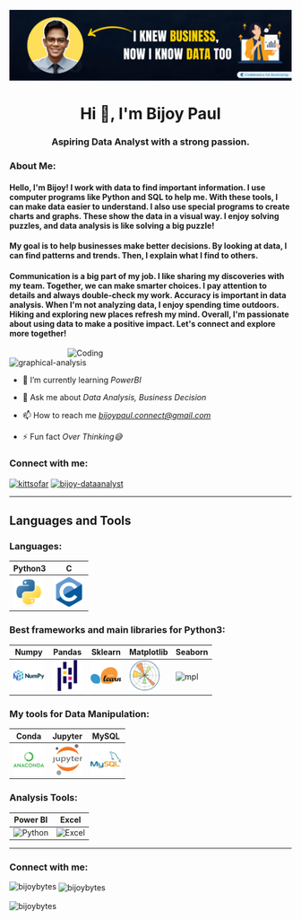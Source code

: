 ![ logo ](https://github.com/BijoyBytes/BijoyBytes/blob/main/Untitled%20design%20(3).png)
<h1 align="center">Hi 👋, I'm Bijoy Paul</h1>
<h3 align="center">Aspiring Data Analyst with a strong passion.</h3>

### About Me: 

#### Hello, I'm Bijoy! I work with data to find important information. I use computer programs like Python and SQL to help me. With these tools, I can make data easier to understand. I also use special programs to create charts and graphs. These show the data in a visual way. I enjoy solving puzzles, and data analysis is like solving a big puzzle!

#### My goal is to help businesses make better decisions. By looking at data, I can find patterns and trends. Then, I explain what I find to others.

#### Communication is a big part of my job. I like sharing my discoveries with my team. Together, we can make smarter choices. I pay attention to details and always double-check my work. Accuracy is important in data analysis. When I'm not analyzing data, I enjoy spending time outdoors. Hiking and exploring new places refresh my mind. Overall, I'm passionate about using data to make a positive impact. Let's connect and explore more together!


<img align="right" alt="Coding" width="400" src="https://static.wixstatic.com/media/2be1ce_864567900845418ebfd61e297637464d~mv2.gif">



<p align="left"> <img src="https://komarev.com/ghpvc/?username=graphical-analysis&label=Profile%20views&color=0e75b6&style=flat" alt="graphical-analysis" /> </p>

- 🌱 I’m currently learning *PowerBI*

- 💬 Ask me about *Data Analysis, Business Decision*

- 📫 How to reach me *bijoypaul.connect@gmail.com*
  
- ⚡ Fun fact *Over Thinking😅*

<h3 align="left">Connect with me:</h3>
<p align="left">
<a href="https://x.com/BijoyBytes" target="blank"><img align="center" src="https://raw.githubusercontent.com/rahuldkjain/github-profile-readme-generator/master/src/images/icons/Social/twitter.svg" alt="kittsofar" height="30" width="40" /></a>
<a href="linkedin.com/in/bijoybytes" target="blank"><img align="center" src="https://raw.githubusercontent.com/rahuldkjain/github-profile-readme-generator/master/src/images/icons/Social/linked-in-alt.svg" alt="bijoy-dataanalyst" height="30" width="40" /></a>
</p>


--------------------------------------------------------------

## Languages and Tools 
<div>

### Languages:
| Python3 | C |
|----------|----------|
|  <img src="https://github.com/devicons/devicon/blob/master/icons/python/python-original.svg" title="Python"  alt="Python" width="55" height="55"/> |  <img src="https://github.com/devicons/devicon/blob/master/icons/c/c-original.svg" title="C"  alt="C" width="55" height="55"/> |

  

### Best frameworks and main libraries for Python3:

| Numpy | Pandas | Sklearn | Matplotlib | Seaborn |
|----------|----------|----------|----------|----------|
|  <img src="https://github.com/devicons/devicon/blob/master/icons/numpy/numpy-original-wordmark.svg" title="Numpy" alt="Numpy" width="55" height="55"/>|  <img src="https://github.com/devicons/devicon/blob/master/icons/pandas/pandas-original.svg" title="Pandas" alt="Pandas" width="55" height="55"/>|  <img src="https://github.com/devicons/devicon/blob/master/icons/scikitlearn/scikitlearn-original.svg" title="sklearn" alt="sklearn" width="55" height="55"/>|  <img src="https://github.com/devicons/devicon/blob/master/icons/matplotlib/matplotlib-original.svg" title="mpl" alt="mpl" width="55" height="55"/>| <img src="https://user-images.githubusercontent.com/315810/92254613-279c8000-ee9f-11ea-9b73-5622a7d95f3f.png" title="mpl" alt="mpl" width="70" height="70"/>|



### My tools for Data Manipulation:

| Conda | Jupyter | MySQL |
|----------|----------|----------|
|<img src="https://github.com/devicons/devicon/blob/master/icons/anaconda/anaconda-original-wordmark.svg" title="Anaconda" alt="Conda" width="55" height="55"/>|<img src="https://github.com/devicons/devicon/blob/master/icons/jupyter/jupyter-original-wordmark.svg" title="Jupiter" alt="Jupiter" width="55" height="55"/>|<img src="https://github.com/devicons/devicon/blob/master/icons/mysql/mysql-original-wordmark.svg" title="MySQL" alt="MySQL" width="55" height="55"/>|

  ### Analysis Tools:
| Power BI| Excel | 
|----------|----------|
|  <img src="https://1000logos.net/wp-content/uploads/2022/08/Microsoft-Power-BI-Logo-2013.png" title="Python"  alt="Python" width="80" height="40"/>  |  <img src="https://www.logo.wine/a/logo/Microsoft_Excel/Microsoft_Excel-Logo.wine.svg" title="Excel" alt="Excel" width="75" height="75"/> | 
  
  

  ----------------------------



<h3 align="left">Connect with me:</h3>
<p align="left">
</p>

<p><img align="left" src="https://github-readme-stats.vercel.app/api/top-langs?username=bijoybytes&show_icons=true&locale=en&layout=compact" alt="bijoybytes" /></p>

<p>&nbsp;<img align="center" src="https://github-readme-stats.vercel.app/api?username=bijoybytes&show_icons=true&locale=en" alt="bijoybytes" /></p>

<p><img align="center" src="https://github-readme-streak-stats.herokuapp.com/?user=bijoybytes&" alt="bijoybytes" /></p>


